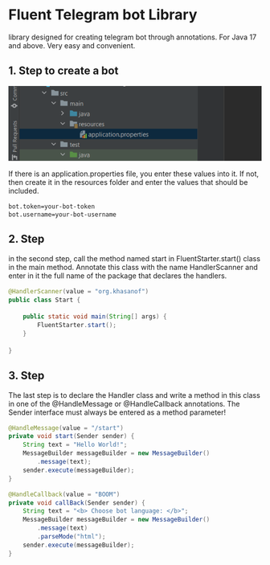 # Fluent Telegram bot Library

library designed for creating telegram bot through annotations. For Java 17 and above. Very easy and convenient.

## 1. Step to create a bot

![img](etc/img.png)

If there is an application.properties file, you enter these values into it. If not, then create it in the resources 
folder and enter the values that should be included.

```properties
bot.token=your-bot-token
bot.username=your-bot-username
```

## 2. Step

in the second step, call the method named start in FluentStarter.start() class in the main method. Annotate this class 
with the name HandlerScanner and enter in it the full name of the package that declares the handlers.

```java
@HandlerScanner(value = "org.khasanof")
public class Start {

    public static void main(String[] args) {
        FluentStarter.start();
    }

}
```

## 3. Step 

The last step is to declare the Handler class and write a method in this class in one of the @HandleMessage or 
@HandleCallback annotations. The Sender interface must always be entered as a method parameter!

```java
@HandleMessage(value = "/start")
private void start(Sender sender) {
    String text = "Hello World!";
    MessageBuilder messageBuilder = new MessageBuilder()
        .message(text);
    sender.execute(messageBuilder);
}
```

```java
@HandleCallback(value = "BOOM")
private void callBack(Sender sender) {
    String text = "<b> Choose bot language: </b>";
    MessageBuilder messageBuilder = new MessageBuilder()
        .message(text)
        .parseMode("html");
    sender.execute(messageBuilder);
}
```

